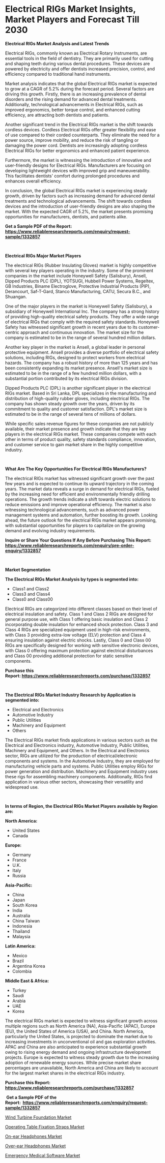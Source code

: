 <p><h1>Electrical RIGs Market Insights, Market Players and Forecast Till 2030</h1></p><p><strong>Electrical RIGs Market Analysis and Latest Trends</strong></p>
<p><p>Electrical RIGs, commonly known as Electrical Rotary Instruments, are essential tools in the field of dentistry. They are primarily used for cutting and shaping teeth during various dental procedures. These devices are powered by electricity and offer dentists increased precision, control, and efficiency compared to traditional hand instruments.</p><p>Market analysis indicates that the global Electrical RIGs market is expected to grow at a CAGR of 5.2% during the forecast period. Several factors are driving this growth. Firstly, there is an increasing prevalence of dental disorders and the rising demand for advanced dental treatments. Additionally, technological advancements in Electrical RIGs, such as improved ergonomics, better torque control, and enhanced cutting efficiency, are attracting both dentists and patients.</p><p>Another significant trend in the Electrical RIGs market is the shift towards cordless devices. Cordless Electrical RIGs offer greater flexibility and ease of use compared to their corded counterparts. They eliminate the need for a power source, improve mobility, and reduce the risk of tangling or damaging the power cord. Dentists are increasingly adopting cordless Electrical RIGs for better ergonomics and enhanced patient experience.</p><p>Furthermore, the market is witnessing the introduction of innovative and user-friendly designs for Electrical RIGs. Manufacturers are focusing on developing lightweight devices with improved grip and maneuverability. This facilitates dentists' comfort during prolonged procedures and enhances overall efficiency.</p><p>In conclusion, the global Electrical RIGs market is experiencing steady growth, driven by factors such as increasing demand for advanced dental treatments and technological advancements. The shift towards cordless devices and the introduction of user-friendly designs are also shaping the market. With the expected CAGR of 5.2%, the market presents promising opportunities for manufacturers, dentists, and patients alike.</p></p>
<p><strong>Get a Sample PDF of the Report:&nbsp; <a href="https://www.reliableresearchreports.com/enquiry/request-sample/1332857">https://www.reliableresearchreports.com/enquiry/request-sample/1332857</a></strong></p>
<p>&nbsp;</p>
<p><strong>Electrical RIGs Major Market Players</strong></p>
<p><p>The electrical RIGs (Rubber Insulating Gloves) market is highly competitive with several key players operating in the industry. Some of the prominent companies in the market include Honeywell Safety (Salisbury), Ansell, Dipped Products PLC (DPL), YOTSUGI, Hubbell Power Systems, Regeltex, GB Industries, Biname Electroglove, Protective Industrial Products (PIP), Derancourt, Saf-T-Gard, Stanco Manufacturing, CATU, Secura B.C., and Shuangan. </p><p>One of the major players in the market is Honeywell Safety (Salisbury), a subsidiary of Honeywell International Inc. The company has a strong history of providing high-quality electrical safety products. They offer a wide range of electrical RIGs that comply with the required safety standards. Honeywell Safety has witnessed significant growth in recent years due to its customer-centric approach and continuous innovation. The market size for the company is estimated to be in the range of several hundred million dollars.</p><p>Another key player in the market is Ansell, a global leader in personal protective equipment. Ansell provides a diverse portfolio of electrical safety solutions, including RIGs, designed to protect workers from electrical hazards. The company has a robust history of more than 125 years and has been consistently expanding its market presence. Ansell's market size is estimated to be in the range of a few hundred million dollars, with a substantial portion contributed by its electrical RIGs division.</p><p>Dipped Products PLC (DPL) is another significant player in the electrical RIGs market. Based in Sri Lanka, DPL specializes in the manufacturing and distribution of high-quality rubber gloves, including electrical RIGs. The company has shown steady growth over the years, driven by its commitment to quality and customer satisfaction. DPL's market size is estimated to be in the range of several tens of millions of dollars.</p><p>While specific sales revenue figures for these companies are not publicly available, their market presence and growth indicate that they are key players in the electrical RIGs market. These companies compete with each other in terms of product quality, safety standards compliance, innovation, and customer service to gain market share in the highly competitive industry.</p></p>
<p>&nbsp;</p>
<p><strong>What Are The Key Opportunities For Electrical RIGs Manufacturers?</strong></p>
<p><p>The electrical RIGs market has witnessed significant growth over the past few years and is expected to continue its upward trajectory in the coming years. The market data reveals a surge in demand for electrical RIGs, fueled by the increasing need for efficient and environmentally friendly drilling operations. The growth trends indicate a shift towards electric solutions to reduce emissions and improve operational efficiency. The market is also witnessing technological advancements, such as advanced power management systems and automation, further boosting its growth. Looking ahead, the future outlook for the electrical RIGs market appears promising, with substantial opportunities for players to capitalize on the growing demand and evolving industry requirements.</p></p>
<p><strong>Inquire or Share Your Questions If Any Before Purchasing This Report: <a href="https://www.reliableresearchreports.com/enquiry/pre-order-enquiry/1332857">https://www.reliableresearchreports.com/enquiry/pre-order-enquiry/1332857</a></strong></p>
<p>&nbsp;</p>
<p><strong>Market Segmentation</strong></p>
<p><strong>The Electrical RIGs Market Analysis by types is segmented into:</strong></p>
<p><ul><li>Class1 and Class2</li><li>Class3 and Class4</li><li>Class0 and Class00</li></ul></p>
<p><p>Electrical RIGs are categorized into different classes based on their level of electrical insulation and safety. Class 1 and Class 2 RIGs are designed for general purpose use, with Class 1 offering basic insulation and Class 2 incorporating double insulation for enhanced shock protection. Class 3 and Class 4 RIGs are specialized equipment used in high-risk environments, with Class 3 providing extra-low voltage (ELV) protection and Class 4 ensuring insulation against electric shocks. Lastly, Class 0 and Class 00 RIGs are specifically designed for working with sensitive electronic devices, with Class 0 offering maximum protection against electrical disturbances and Class 00 providing additional protection for static sensitive components.</p></p>
<p><strong>Purchase this Report:&nbsp;<a href="https://www.reliableresearchreports.com/purchase/1332857">https://www.reliableresearchreports.com/purchase/1332857</a></strong></p>
<p>&nbsp;</p>
<p><strong>The Electrical RIGs Market Industry Research by Application is segmented into:</strong></p>
<p><ul><li>Electrical and Electronics</li><li>Automotive Industry</li><li>Public Utilities</li><li>Machinery and Equipment</li><li>Others</li></ul></p>
<p><p>The Electrical RIGs market finds applications in various sectors such as the Electrical and Electronics industry, Automotive Industry, Public Utilities, Machinery and Equipment, and Others. In the Electrical and Electronics sector, RIGs are utilized for the production of electrical/electronic components and systems. In the Automotive Industry, they are employed for manufacturing vehicle parts and systems. Public Utilities employ RIGs for power generation and distribution. Machinery and Equipment industry uses these rigs for assembling machinery components. Additionally, RIGs find application in various other sectors, showcasing their versatility and widespread use.</p></p>
<p>&nbsp;</p>
<p><strong>In terms of Region, the Electrical RIGs Market Players available by Region are:</strong></p>
<p>
    <p> <strong> North America: </strong>
        <ul>
            <li>United States</li>
            <li>Canada</li>
        </ul>
        </p> 
    <p> <strong> Europe: </strong>
        <ul>
            <li>Germany</li>
            <li>France</li>
            <li>U.K.</li>
            <li>Italy</li>
            <li>Russia</li>
        </ul>
        </p> 
    <p> <strong> Asia-Pacific: </strong>
        <ul>
            <li>China</li>
            <li>Japan</li>
            <li>South Korea</li>
            <li>India</li>
            <li>Australia</li>
            <li>China Taiwan</li>
            <li>Indonesia</li>
            <li>Thailand</li>
            <li>Malaysia</li>
        </ul>
        </p> 
    <p> <strong> Latin America: </strong>
        <ul>
            <li>Mexico</li>
            <li>Brazil</li>
            <li>Argentina Korea</li>
            <li>Colombia</li>
        </ul>
        </p> 
    <p> <strong> Middle East & Africa: </strong>
        <ul>
            <li>Turkey</li>
            <li>Saudi</li>
            <li>Arabia</li>
            <li>UAE</li>
            <li>Korea</li>
        </ul>
    </p>
    </p>
<p><p>The electrical RIGs market is expected to witness significant growth across multiple regions such as North America (NA), Asia-Pacific (APAC), Europe (EU), the United States of America (USA), and China. North America, particularly the United States, is projected to dominate the market due to increasing investments in unconventional oil and gas exploration activities. APAC and China are also anticipated to experience substantial growth owing to rising energy demand and ongoing infrastructure development projects. Europe is expected to witness steady growth due to the increasing adoption of renewable energy sources. While precise market share percentages are unavailable, North America and China are likely to account for the largest market shares in the electrical RIGs industry.</p></p>
<p><strong>Purchase this Report: <a href="https://www.reliableresearchreports.com/purchase/1332857">https://www.reliableresearchreports.com/purchase/1332857</a></strong></p>
<p>&nbsp;<strong>Get a Sample PDF of the Report:&nbsp;&nbsp;<a href="https://www.reliableresearchreports.com/enquiry/request-sample/1332857">https://www.reliableresearchreports.com/enquiry/request-sample/1332857</a></strong></p>
<p><strong></strong></p>
<p><p><a href="https://medium.com/@edwinsporer/wind-turbine-foundation-market-trends-and-market-analysis-forecasted-for-period-2023-2030-83d3c6c177bf">Wind Turbine Foundation Market</a></p><p><a href="https://www.linkedin.com/pulse/operating-table-fixation-straps-market-share-amp-new-trends/">Operating Table Fixation Straps Market</a></p><p><a href="https://www.linkedin.com/pulse/on-ear-headphones-market-insights-players-forecast-till/">On-ear Headphones Market</a></p><p><a href="https://www.linkedin.com/pulse/decoding-over-ear-headphones-market-deep-dive-latest/">Over-ear Headphones Market</a></p><p><a href="https://medium.com/@lupeosinski/emergency-medical-software-market-size-cagr-trends-2024-2030-5746c73597c6">Emergency Medical Software Market</a></p></p>